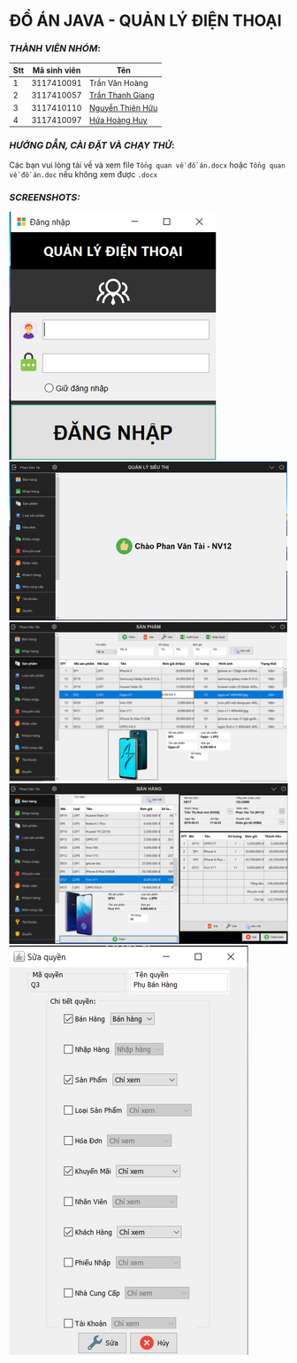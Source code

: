 # ĐỒ ÁN JAVA - QUẢN LÝ ĐIỆN THOẠI

### *THÀNH VIÊN NHÓM*:

Stt | Mã sinh viên | Tên
---- | ---- | ---
1 | 3117410091 | Trần Văn Hoàng
2 | 3117410057 | [Trần Thanh Giang](https://www.facebook.com/thanhgiang.tran.1276)
3 | 3117410110 | [Nguyễn Thiên Hữu](https://www.facebook.com/thienhuu.nguyen.10420)
4 | 3117410097 | [Hứa Hoàng Huy](https://www.facebook.com/hua.hoanghuy.7)

### *HƯỚNG DẪN, CÀI ĐẶT VÀ CHẠY THỬ*:

Các bạn vui lòng tải về và xem file `Tổng quan về đồ án.docx` hoặc `Tổng quan về đồ án.doc` nếu không xem được `.docx`

### *SCREENSHOTS:*
![Login](screenshots/login.png)
![Main](screenshots/main.png)
![Products](screenshots/products.png)
![Sell](screenshots/sell.png)
![Phan quyen](screenshots/phanquyen.png)
 
<!--stackedit_data:
eyJoaXN0b3J5IjpbMTg3Nzk2Mzc4NywxODI4MjIzOTYzLC00Nj
Y4NDIwNiwtMzg2OTA4NDkxLC0zMDY2MjczXX0=
-->